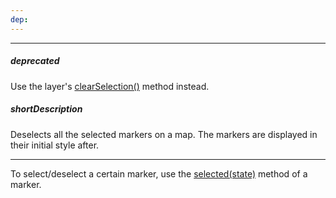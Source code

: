 ```yaml
---
dep: 
---
```

---
##### deprecated
Use the layer's [clearSelection()](/api-reference/20%20Data%20Visualization%20Widgets/dxVectorMap/7%20Map%20Elements/Layer/3%20Methods/clearSelection().md '/Documentation/ApiReference/Data_Visualization_Widgets/dxVectorMap/Map_Elements/Layer/Methods/#clearSelection') method instead.

##### shortDescription
Deselects all the selected markers on a map. The markers are displayed in their initial style after.

---
To select/deselect a certain marker, use the [selected(state)](/api-reference/20%20Data%20Visualization%20Widgets/dxVectorMap/7%20Map%20Elements/Marker/3%20Methods/selected(state).md '/Documentation/ApiReference/Data_Visualization_Widgets/dxVectorMap/Map_Elements/Marker/Methods/#selectedstate') method of a marker.